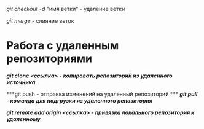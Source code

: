 *git checkout -d* "имя ветки" - удаление ветки

*git merge* - слияние веток 

# Работа с удаленным репозиториями

***git clone <ссылка> - копировать репозиторий из удаленного источника***

***git push - отправка изменений на удаленный репозиторий ***
***git pull - команда для подгрузки из удаленного репозитория*** 

***git remote add origin <ссылка> - привязка локального репозитория к удаленному***
